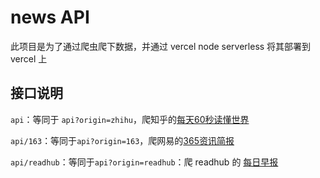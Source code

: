 # news API

此项目是为了通过爬虫爬下数据，并通过 vercel node serverless 将其部署到 vercel 上

## 接口说明

`api`：等同于 `api?origin=zhihu`，爬知乎的[每天60秒读懂世界](https://www.zhihu.com/people/mt36501)  

`api/163`：等同于`api?origin=163`，爬网易的[365资讯简报](https://www.163.com/dy/media/T1603594732083.html)

`api/readhub`：等同于`api?origin=readhub`：爬 readhub 的 [每日早报](https://readhub.cn/daily)
